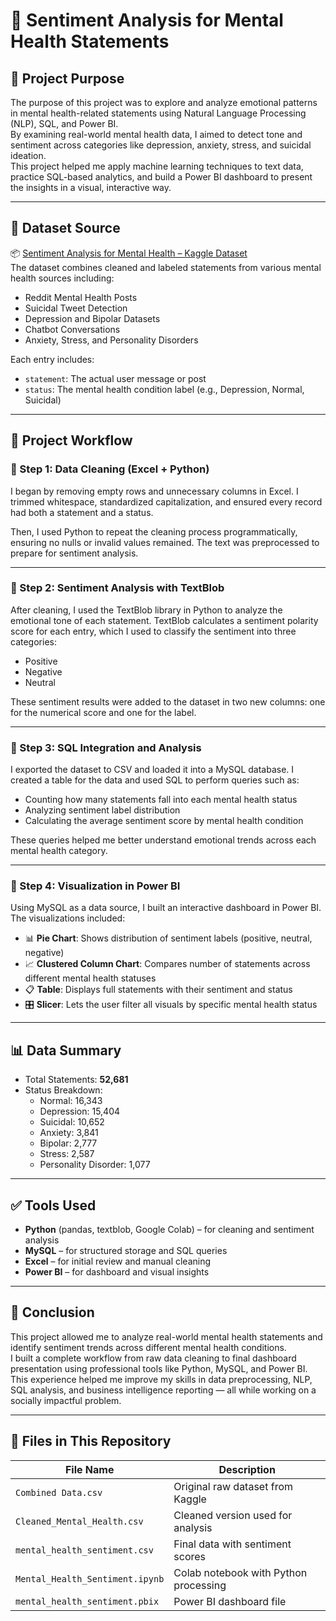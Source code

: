 # 🧠 Sentiment Analysis for Mental Health Statements

## 📌 Project Purpose

The purpose of this project was to explore and analyze emotional patterns in mental health-related statements using Natural Language Processing (NLP), SQL, and Power BI.  
By examining real-world mental health data, I aimed to detect tone and sentiment across categories like depression, anxiety, stress, and suicidal ideation.  
This project helped me apply machine learning techniques to text data, practice SQL-based analytics, and build a Power BI dashboard to present the insights in a visual, interactive way.

---

## 📁 Dataset Source

📦 [Sentiment Analysis for Mental Health – Kaggle Dataset](https://www.kaggle.com/datasets/suchintikasarkar/sentiment-analysis-for-mental-health/data)  
The dataset combines cleaned and labeled statements from various mental health sources including:
- Reddit Mental Health Posts
- Suicidal Tweet Detection
- Depression and Bipolar Datasets
- Chatbot Conversations
- Anxiety, Stress, and Personality Disorders

Each entry includes:
- `statement`: The actual user message or post  
- `status`: The mental health condition label (e.g., Depression, Normal, Suicidal)

---

## 🔄 Project Workflow

### 🔹 Step 1: Data Cleaning (Excel + Python)

I began by removing empty rows and unnecessary columns in Excel. I trimmed whitespace, standardized capitalization, and ensured every record had both a statement and a status.

Then, I used Python to repeat the cleaning process programmatically, ensuring no nulls or invalid values remained. The text was preprocessed to prepare for sentiment analysis.

---

### 🔹 Step 2: Sentiment Analysis with TextBlob

After cleaning, I used the TextBlob library in Python to analyze the emotional tone of each statement. TextBlob calculates a sentiment polarity score for each entry, which I used to classify the sentiment into three categories:
- Positive
- Negative
- Neutral

These sentiment results were added to the dataset in two new columns: one for the numerical score and one for the label.

---

### 🔹 Step 3: SQL Integration and Analysis

I exported the dataset to CSV and loaded it into a MySQL database. I created a table for the data and used SQL to perform queries such as:
- Counting how many statements fall into each mental health status
- Analyzing sentiment label distribution
- Calculating the average sentiment score by mental health condition

These queries helped me better understand emotional trends across each mental health category.

---

### 🔹 Step 4: Visualization in Power BI

Using MySQL as a data source, I built an interactive dashboard in Power BI. The visualizations included:

- 📊 **Pie Chart**: Shows distribution of sentiment labels (positive, neutral, negative)
- 📈 **Clustered Column Chart**: Compares number of statements across different mental health statuses
- 📋 **Table**: Displays full statements with their sentiment and status
- 🎛️ **Slicer**: Lets the user filter all visuals by specific mental health status

---

## 📊 Data Summary

- Total Statements: **52,681**
- Status Breakdown:
  - Normal: 16,343
  - Depression: 15,404
  - Suicidal: 10,652
  - Anxiety: 3,841
  - Bipolar: 2,777
  - Stress: 2,587
  - Personality Disorder: 1,077

---

## ✅ Tools Used

- **Python** (pandas, textblob, Google Colab) – for cleaning and sentiment analysis
- **MySQL** – for structured storage and SQL queries
- **Excel** – for initial review and manual cleaning
- **Power BI** – for dashboard and visual insights

---

## 🧠 Conclusion

This project allowed me to analyze real-world mental health statements and identify sentiment trends across different mental health conditions.  
I built a complete workflow from raw data cleaning to final dashboard presentation using professional tools like Python, MySQL, and Power BI.  
This experience helped me improve my skills in data preprocessing, NLP, SQL analysis, and business intelligence reporting — all while working on a socially impactful problem.

---

## 📎 Files in This Repository

| File Name                       | Description                                  |
|--------------------------------|----------------------------------------------|
| `Combined Data.csv`            | Original raw dataset from Kaggle             |
| `Cleaned_Mental_Health.csv`    | Cleaned version used for analysis            |
| `mental_health_sentiment.csv`  | Final data with sentiment scores             |
| `Mental_Health_Sentiment.ipynb`| Colab notebook with Python processing        |
| `mental_health_sentiment.pbix` | Power BI dashboard file                      |
